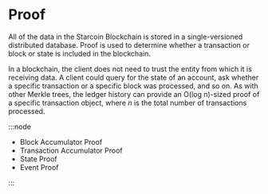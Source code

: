 # Proof

All of the data in the Starcoin Blockchain is stored in a single-versioned distributed database. Proof is used to determine whether a transaction or block or state is included in the blockchain.


In a blockchain, the client does not need to trust the entity from which it is receiving data. A client could query for the state of an account, ask whether a specific transaction or a specific block was processed, and so on. As with other Merkle trees, the ledger history can provide an O(log n)-sized proof of a specific transaction object, where _n_ is the total number of transactions processed.

:::node

* Block Accumulator Proof
* Transaction Accumulator Proof
* State Proof
* Event Proof

:::